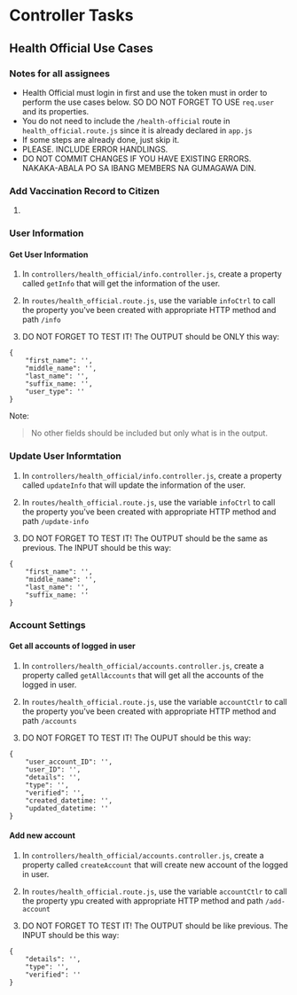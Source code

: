 # Controller Tasks

## Health Official Use Cases

### Notes for all assignees

- Health Official must login in first and use the token must in order to perform the use cases below. SO DO NOT FORGET TO USE `req.user` and its properties.
- You do not need to include the `/health-official` route in `health_official.route.js` since it is already declared in `app.js`
- If some steps are already done, just skip it.
- PLEASE. INCLUDE ERROR HANDLINGS. 
- DO NOT COMMIT CHANGES IF YOU HAVE EXISTING ERRORS. NAKAKA-ABALA PO SA IBANG MEMBERS NA GUMAGAWA DIN.

### Add Vaccination Record to Citizen

1. 

### User Information

#### Get User Information

1. In `controllers/health_official/info.controller.js`, create a property called `getInfo` that will get the information of the user.

2. In `routes/health_official.route.js`, use the variable `infoCtrl` to call the property you've been created with appropriate HTTP method and path `/info`

3. DO NOT FORGET TO TEST IT! The OUTPUT should be ONLY this way:

```
{
    "first_name": '',
    "middle_name": '',
    "last_name": '',
    "suffix_name: '',
    "user_type": ''
}
```

Note:
> No other fields should be included but only what is in the output.

### Update User Informtation

1. In `controllers/health_official/info.controller.js`, create a property called `updateInfo` that will update the information of the user.

2. In `routes/health_official.route.js`, use the variable `infoCtrl` to call the property you've been created with appropriate HTTP method and path `/update-info`

3. DO NOT FORGET TO TEST IT! The OUTPUT should be the same as previous. The INPUT should be this way:

```
{
    "first_name": '',
    "middle_name": '',
    "last_name": '',
    "suffix_name: ''
}
```

### Account Settings

#### Get all accounts of logged in user

1. In `controllers/health_official/accounts.controller.js`, create a property called `getAllAccounts` that will get all the accounts of the logged in user.

2. In `routes/health_official.route.js`, use the variable `accountCtlr` to call the property you've been created with appropriate HTTP method and path `/accounts`

3. DO NOT FORGET TO TEST IT! The OUPUT should be this way: 

```
{
    "user_account_ID": '',
    "user_ID": '',
    "details": '',
    "type": '',
    "verified": '',
    "created_datetime: '',
    "updated_datetime: ''
}
```

#### Add new account

1. In `controllers/health_official/accounts.controller.js`, create a property called `createAccount` that will create new account of the logged in user.

2. In `routes/health_official.route.js`, use the variable `accountCtlr` to call the property ypu created with appropriate HTTP method and path `/add-account`

3. DO NOT FORGET TO TEST IT! The OUTPUT should be like previous. The INPUT should be this way: 

```
{
    "details": '',
    "type": '',
    "verified": ''
}
```